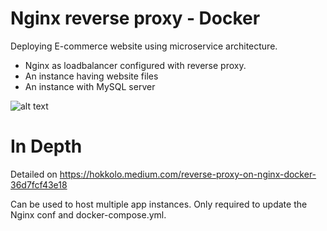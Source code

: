 # Nginx reverse proxy - Docker
Deploying E-commerce website using microservice architecture. 
- Nginx as loadbalancer configured with reverse proxy.
- An instance having website files
- An instance with MySQL server

![alt text](https://miro.medium.com/max/2400/1*EtlzagHQAzo2LlnL6xQYCg.png)

# In Depth
Detailed on https://hokkolo.medium.com/reverse-proxy-on-nginx-docker-36d7fcf43e18

Can be used to host multiple app instances. Only required to update the Nginx conf and docker-compose.yml.

